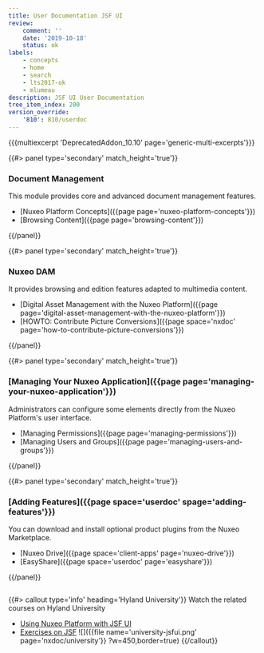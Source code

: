 ```yaml
---
title: User Documentation JSF UI
review:
    comment: ''
    date: '2019-10-18'
    status: ok
labels:
    - concepts
    - home
    - search
    - lts2017-ok
    - mlumeau
description: JSF UI User Documentation
tree_item_index: 200
version_override:
    '810': 810/userdoc
---
```


{{{multiexcerpt 'DeprecatedAddon_10.10' page='generic-multi-excerpts'}}}

<div class="row" data-equalizer data-equalize-on="medium">
<div class="column medium-6">
{{#> panel type='secondary' match_height='true'}}

### Document Management

This module provides core and advanced document management features.

- [Nuxeo Platform Concepts]({{page page='nuxeo-platform-concepts'}})
- [Browsing Content]({{page page='browsing-content'}})

{{/panel}}
</div>

<div class="column medium-6">
{{#> panel type='secondary' match_height='true'}}

### Nuxeo DAM

It provides browsing and edition features adapted to multimedia content.

- [Digital Asset Management with the Nuxeo Platform]({{page page='digital-asset-management-with-the-nuxeo-platform'}})
- [HOWTO: Contribute Picture Conversions]({{page space='nxdoc' page='how-to-contribute-picture-conversions'}})

{{/panel}}
</div>
</div>

<div class="row" data-equalizer data-equalize-on="medium">
<div class="column medium-6">
{{#> panel type='secondary' match_height='true'}}

### [Managing Your Nuxeo Application]({{page page='managing-your-nuxeo-application'}})

Administrators can configure some elements directly from the Nuxeo Platform's user interface.

- [Managing Permissions]({{page page='managing-permissions'}})
- [Managing Users and Groups]({{page page='managing-users-and-groups'}})

{{/panel}}
</div>

<div class="column medium-6">
{{#> panel type='secondary' match_height='true'}}

### [Adding Features]({{page space='userdoc' spage='adding-features'}})

You can download and install optional product plugins from the Nuxeo Marketplace.

- [Nuxeo Drive]({{page space='client-apps' page='nuxeo-drive'}})
- [EasyShare]({{page space='userdoc' page='easyshare'}})

{{/panel}}
</div>
</div>

{{#> callout type='info' heading='Hyland University'}}
Watch the related courses on Hyland University
- [Using Nuxeo Platform with JSF UI](https://university.hyland.com/courses/e4070)
- [Exercises on JSF](https://university.hyland.com/catalog)
![]({{file name='university-jsfui.png' page='nxdoc/university'}} ?w=450,border=true)
{{/callout}}
